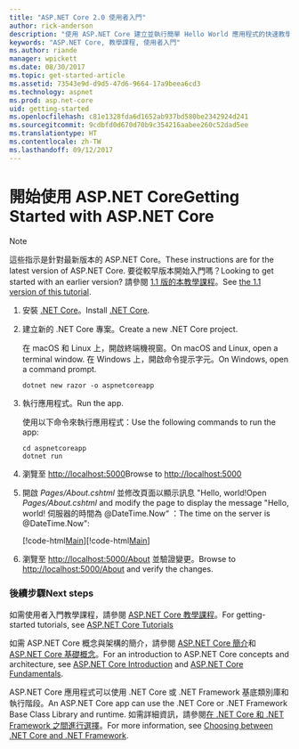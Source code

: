 ```yaml
---
title: "ASP.NET Core 2.0 使用者入門"
author: rick-anderson
description: "使用 ASP.NET Core 建立並執行簡單 Hello World 應用程式的快速教學課程。"
keywords: "ASP.NET Core, 教學課程, 使用者入門"
ms.author: riande
manager: wpickett
ms.date: 08/30/2017
ms.topic: get-started-article
ms.assetid: 73543e9d-d9d5-47d6-9664-17a9beea6cd3
ms.technology: aspnet
ms.prod: asp.net-core
uid: getting-started
ms.openlocfilehash: c81e1328fda6d1652ab937bd580be2342924d241
ms.sourcegitcommit: 9cdbfd0d670d70b9c354216aabee260c52dad5ee
ms.translationtype: HT
ms.contentlocale: zh-TW
ms.lasthandoff: 09/12/2017
---
```

# <a name="getting-started-with-aspnet-core"></a><span data-ttu-id="f58dd-104">開始使用 ASP.NET Core</span><span class="sxs-lookup"><span data-stu-id="f58dd-104">Getting Started with ASP.NET Core</span></span>

> [!NOTE]
> <span data-ttu-id="f58dd-105">這些指示是針對最新版本的 ASP.NET Core。</span><span class="sxs-lookup"><span data-stu-id="f58dd-105">These instructions are for the latest version of ASP.NET Core.</span></span> <span data-ttu-id="f58dd-106">要從較早版本開始入門嗎？</span><span class="sxs-lookup"><span data-stu-id="f58dd-106">Looking to get started with an earlier version?</span></span> <span data-ttu-id="f58dd-107">請參閱 [1.1 版的本教學課程](xref:getting-started-1.1)。</span><span class="sxs-lookup"><span data-stu-id="f58dd-107">See [the 1.1 version of this tutorial](xref:getting-started-1.1).</span></span>

1. <span data-ttu-id="f58dd-108">安裝 [.NET Core](https://www.microsoft.com/net/core/)。</span><span class="sxs-lookup"><span data-stu-id="f58dd-108">Install [.NET Core](https://www.microsoft.com/net/core/).</span></span>

2. <span data-ttu-id="f58dd-109">建立新的 .NET Core 專案。</span><span class="sxs-lookup"><span data-stu-id="f58dd-109">Create a new .NET Core project.</span></span>

   <span data-ttu-id="f58dd-110">在 macOS 和 Linux 上，開啟終端機視窗。</span><span class="sxs-lookup"><span data-stu-id="f58dd-110">On macOS and Linux, open a terminal window.</span></span> <span data-ttu-id="f58dd-111">在 Windows 上，開啟命令提示字元。</span><span class="sxs-lookup"><span data-stu-id="f58dd-111">On Windows, open a command prompt.</span></span>

    ```terminal
    dotnet new razor -o aspnetcoreapp
    ```
    
4. <span data-ttu-id="f58dd-112">執行應用程式。</span><span class="sxs-lookup"><span data-stu-id="f58dd-112">Run the app.</span></span>

    <span data-ttu-id="f58dd-113">使用以下命令來執行應用程式：</span><span class="sxs-lookup"><span data-stu-id="f58dd-113">Use the following commands to run the app:</span></span>

    ```terminal
    cd aspnetcoreapp
    dotnet run
    ```

5. <span data-ttu-id="f58dd-114">瀏覽至 [http://localhost:5000](http://localhost:5000)</span><span class="sxs-lookup"><span data-stu-id="f58dd-114">Browse to [http://localhost:5000](http://localhost:5000)</span></span>

6. <span data-ttu-id="f58dd-115">開啟 *Pages/About.cshtml* 並修改頁面以顯示訊息 "Hello, world!</span><span class="sxs-lookup"><span data-stu-id="f58dd-115">Open *Pages/About.cshtml* and modify the page to display the message "Hello, world!</span></span> <span data-ttu-id="f58dd-116">伺服器的時間為 @DateTime.Now“ ：</span><span class="sxs-lookup"><span data-stu-id="f58dd-116">The time on the server is @DateTime.Now":</span></span>

    <span data-ttu-id="f58dd-117">[!code-html[Main](getting-started/sample/getting-started/about.cshtml?highlight=9&range=1-9)]</span><span class="sxs-lookup"><span data-stu-id="f58dd-117">[!code-html[Main](getting-started/sample/getting-started/about.cshtml?highlight=9&range=1-9)]</span></span>

7. <span data-ttu-id="f58dd-118">瀏覽至 [http://localhost:5000/About](http://localhost:5000/About) 並驗證變更。</span><span class="sxs-lookup"><span data-stu-id="f58dd-118">Browse to [http://localhost:5000/About](http://localhost:5000/About) and verify the changes.</span></span>

### <a name="next-steps"></a><span data-ttu-id="f58dd-119">後續步驟</span><span class="sxs-lookup"><span data-stu-id="f58dd-119">Next steps</span></span>

<span data-ttu-id="f58dd-120">如需使用者入門教學課程，請參閱 [ASP.NET Core 教學課程](tutorials/index.md)。</span><span class="sxs-lookup"><span data-stu-id="f58dd-120">For getting-started tutorials, see [ASP.NET Core Tutorials](tutorials/index.md)</span></span>

<span data-ttu-id="f58dd-121">如需 ASP.NET Core 概念與架構的簡介，請參閱 [ASP.NET Core 簡介](index.md)和 [ASP.NET Core 基礎概念](fundamentals/index.md)。</span><span class="sxs-lookup"><span data-stu-id="f58dd-121">For an introduction to ASP.NET Core concepts and architecture, see [ASP.NET Core Introduction](index.md) and [ASP.NET Core Fundamentals](fundamentals/index.md).</span></span>

<span data-ttu-id="f58dd-122">ASP.NET Core 應用程式可以使用 .NET Core 或 .NET Framework 基底類別庫和執行階段。</span><span class="sxs-lookup"><span data-stu-id="f58dd-122">An ASP.NET Core app can use the .NET Core or .NET Framework Base Class Library and runtime.</span></span> <span data-ttu-id="f58dd-123">如需詳細資訊，請參閱[在 .NET Core 和 .NET Framework 之間進行選擇](https://docs.microsoft.com/dotnet/articles/standard/choosing-core-framework-server)。</span><span class="sxs-lookup"><span data-stu-id="f58dd-123">For more information, see [Choosing between .NET Core and .NET Framework](https://docs.microsoft.com/dotnet/articles/standard/choosing-core-framework-server).</span></span>
